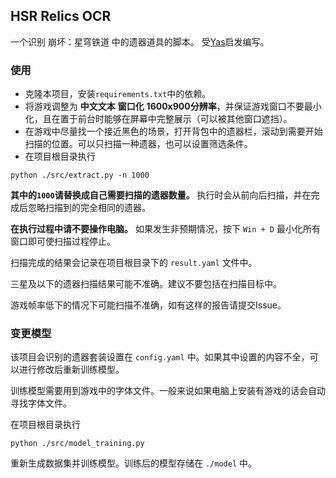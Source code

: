 ## HSR Relics OCR
一个识别 崩坏：星穹铁道 中的遗器道具的脚本。 受[Yas](https://github.com/wormtql/yas)启发编写。

### 使用
* 克隆本项目，安装`requirements.txt`中的依赖。
* 将游戏调整为 **中文文本** **窗口化** **1600x900分辨率**，并保证游戏窗口不要最小化，且在置于前台时能够在屏幕中完整展示（可以被其他窗口遮挡）。
* 在游戏中尽量找一个接近黑色的场景，打开背包中的遗器栏，滚动到需要开始扫描的位置。可以只扫描一种遗器，也可以设置筛选条件。
* 在项目根目录执行
```shell
python ./src/extract.py -n 1000
```
**其中的`1000`请替换成自己需要扫描的遗器数量。** 执行时会从前向后扫描，并在完成后忽略扫描到的完全相同的遗器。

**在执行过程中请不要操作电脑。** 如果发生非预期情况，按下 `Win + D` 最小化所有窗口即可使扫描过程停止。

扫描完成的结果会记录在项目根目录下的 `result.yaml` 文件中。

三星及以下的遗器扫描结果可能不准确。建议不要包括在扫描目标中。

游戏帧率低下的情况下可能扫描不准确，如有这样的报告请提交Issue。

### 变更模型
该项目会识别的遗器套装设置在 `config.yaml` 中。如果其中设置的内容不全，可以进行修改后重新训练模型。

训练模型需要用到游戏中的字体文件。一般来说如果电脑上安装有游戏的话会自动寻找字体文件。

在项目根目录执行
```shell
python ./src/model_training.py
```
重新生成数据集并训练模型。训练后的模型存储在 `./model` 中。

